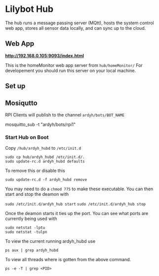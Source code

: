 # Lilybot Hub

The hub runs a message passing server (MQtt), hosts the system control web app, stores all sensor data locally, and can sync up to the cloud.


## Web App

**http://192.168.0.105:9093/index.html**

This is the homeMonitor web app server from `hub/homeMonitor/`
For developement you should run this server on your local machine. 


## Set up

## Mosiqutto
RPI Clients will publish to the channel `ardyh/bots/BOT_NAME`

mosquitto_sub -t "ardyh/bots/rpi1"



### Start Hub on Boot

Copy `/hub/ardyh_hubd` to `/etc/init.d`


    sudo cp hub/ardyh_hubd /etc/init.d/.
    sudo update-rc.d ardyh_hubd defaults


To remove this or disable this

    sudo update-rc.d -f ardyh_hubd remove


You may need to do a `chmod 775` to make these executable. You can then start and stop the deamon with 

`sudo /etc/init.d/ardyh_hub start`
`sudo /etc/init.d/ardyh_hub stop`


Once the deamon starts it ties up the port. You can see what ports are currently being used with

```
sudo netstat -lptu
sudo netstat -tulpn
```


To view the current running ardyh_hubd use 
```
ps aux | grep ardyh_hubd
```

To view all threads where <PID> is gotten from the above command.
```
ps -e -T | grep <PID>
```

